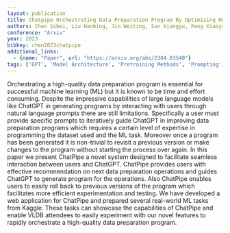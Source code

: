 ```yaml
---
layout: publication
title: Chatpipe Orchestrating Data Preparation Program By Optimizing Human-chatgpt Interactions
authors: Chen Sibei, Liu Hanbing, Jin Weiting, Sun Xiangyu, Feng Xiaoyao, Fan Ju, Du Xiaoyong, Tang Nan
conference: "Arxiv"
year: 2023
bibkey: chen2023chatpipe
additional_links:
  - {name: "Paper", url: "https://arxiv.org/abs/2304.03540"}
tags: ['GPT', 'Model Architecture', 'Pretraining Methods', 'Prompting', 'Reinforcement Learning', 'Tools']
---
```

Orchestrating a high-quality data preparation program is essential for successful machine learning (ML) but it is known to be time and effort consuming. Despite the impressive capabilities of large language models like ChatGPT in generating programs by interacting with users through natural language prompts there are still limitations. Specifically a user must provide specific prompts to iteratively guide ChatGPT in improving data preparation programs which requires a certain level of expertise in programming the dataset used and the ML task. Moreover once a program has been generated it is non-trivial to revisit a previous version or make changes to the program without starting the process over again. In this paper we present ChatPipe a novel system designed to facilitate seamless interaction between users and ChatGPT. ChatPipe provides users with effective recommendation on next data preparation operations and guides ChatGPT to generate program for the operations. Also ChatPipe enables users to easily roll back to previous versions of the program which facilitates more efficient experimentation and testing. We have developed a web application for ChatPipe and prepared several real-world ML tasks from Kaggle. These tasks can showcase the capabilities of ChatPipe and enable VLDB attendees to easily experiment with our novel features to rapidly orchestrate a high-quality data preparation program.
